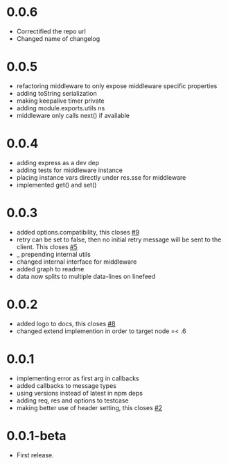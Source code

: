 0.0.6
=====

  * Correctified the repo url
  * Changed name of changelog

0.0.5
=====

  * refactoring middleware to only expose middleware specific properties
  * adding toString serialization
  * making keepalive timer private
  * adding module.exports.utils ns
  * middleware only calls next() if available

0.0.4
=====

  * adding express as a dev dep
  * adding tests for middleware instance
  * placing instance vars directly under res.sse for middleware
  * implemented get() and set()

0.0.3
=====

  * added options.compatibility, this closes [#9](https://github.com/massforstroelse/sselib.js/issues/9)
  * retry can be set to false, then no initial retry message will be sent to the client. This closes [#5](https://github.com/massforstroelse/sselib.js/issues/5)
  * _ prepending internal utils
  * changed internal interface for middleware
  * added graph to readme
  * data now splits to multiple data-lines on linefeed

0.0.2
=====

  * added logo to docs, this closes [#8](https://github.com/massforstroelse/sselib.js/issues/8)
  * changed extend implemention in order to target node =< .6

0.0.1
=====

  * implementing error as first arg in callbacks
  * added callbacks to message types
  * using versions instead of latest in npm deps
  * adding req, res and options to testcase
  * making better use of header setting, this closes [#2](https://github.com/massforstroelse/sselib.js/issues/2)

0.0.1-beta
==========

  * First release.
